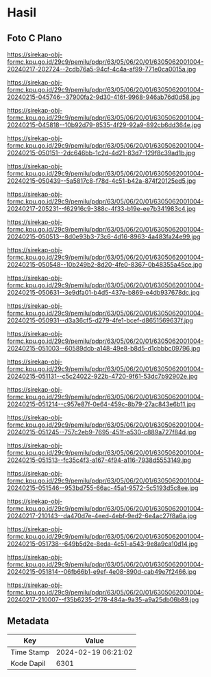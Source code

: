 # Hasil

## Foto C Plano

https://sirekap-obj-formc.kpu.go.id/29c9/pemilu/pdpr/63/05/06/20/01/6305062001004-20240217-202724--2cdb76a5-94cf-4c4a-af99-771e0ca0015a.jpg

https://sirekap-obj-formc.kpu.go.id/29c9/pemilu/pdpr/63/05/06/20/01/6305062001004-20240215-045746--37900fa2-9d30-416f-9968-946ab76d0d58.jpg

https://sirekap-obj-formc.kpu.go.id/29c9/pemilu/pdpr/63/05/06/20/01/6305062001004-20240215-045818--10b92d79-8535-4f29-92a9-892cb6dd364e.jpg

https://sirekap-obj-formc.kpu.go.id/29c9/pemilu/pdpr/63/05/06/20/01/6305062001004-20240215-050151--2dc646bb-1c2d-4d21-83d7-129f8c39ad1b.jpg

https://sirekap-obj-formc.kpu.go.id/29c9/pemilu/pdpr/63/05/06/20/01/6305062001004-20240215-050439--5a5817c8-f78d-4c51-b42a-874f20125ed5.jpg

https://sirekap-obj-formc.kpu.go.id/29c9/pemilu/pdpr/63/05/06/20/01/6305062001004-20240217-205231--f62916c9-388c-4f33-b19e-ee7b341983c4.jpg

https://sirekap-obj-formc.kpu.go.id/29c9/pemilu/pdpr/63/05/06/20/01/6305062001004-20240215-050513--8d0e93b3-73c6-4d16-8963-4a483fa24e99.jpg

https://sirekap-obj-formc.kpu.go.id/29c9/pemilu/pdpr/63/05/06/20/01/6305062001004-20240215-050548--10b249b2-8d20-4fe0-8367-0b48355a45ce.jpg

https://sirekap-obj-formc.kpu.go.id/29c9/pemilu/pdpr/63/05/06/20/01/6305062001004-20240215-050631--3e9dfa01-b4d5-437e-b869-e4db937678dc.jpg

https://sirekap-obj-formc.kpu.go.id/29c9/pemilu/pdpr/63/05/06/20/01/6305062001004-20240215-050931--d3a36cf5-d279-4fe1-bcef-d8651569637f.jpg

https://sirekap-obj-formc.kpu.go.id/29c9/pemilu/pdpr/63/05/06/20/01/6305062001004-20240215-051003--60589dcb-a148-49e8-b8d5-d1cbbbc09796.jpg

https://sirekap-obj-formc.kpu.go.id/29c9/pemilu/pdpr/63/05/06/20/01/6305062001004-20240215-051131--c5c24022-922b-4720-9f61-53dc7b92902e.jpg

https://sirekap-obj-formc.kpu.go.id/29c9/pemilu/pdpr/63/05/06/20/01/6305062001004-20240215-051214--c957e87f-0e64-459c-8b79-27ac843e6b11.jpg

https://sirekap-obj-formc.kpu.go.id/29c9/pemilu/pdpr/63/05/06/20/01/6305062001004-20240215-051245--757c2eb9-7695-451f-a530-c889a727f84d.jpg

https://sirekap-obj-formc.kpu.go.id/29c9/pemilu/pdpr/63/05/06/20/01/6305062001004-20240215-051513--fc35c4f3-a167-4f94-a116-7938d5553149.jpg

https://sirekap-obj-formc.kpu.go.id/29c9/pemilu/pdpr/63/05/06/20/01/6305062001004-20240215-051546--953bd755-66ac-45a1-9572-5c5193d5c8ee.jpg

https://sirekap-obj-formc.kpu.go.id/29c9/pemilu/pdpr/63/05/06/20/01/6305062001004-20240217-210143--da470d7e-4eed-4ebf-9ed2-6e4ac27f8a6a.jpg

https://sirekap-obj-formc.kpu.go.id/29c9/pemilu/pdpr/63/05/06/20/01/6305062001004-20240215-051738--649b5d2e-8eda-4c51-a543-9e8a9ca10d14.jpg

https://sirekap-obj-formc.kpu.go.id/29c9/pemilu/pdpr/63/05/06/20/01/6305062001004-20240215-051814--06fb66b1-e9ef-4e08-890d-cab49e7f2466.jpg

https://sirekap-obj-formc.kpu.go.id/29c9/pemilu/pdpr/63/05/06/20/01/6305062001004-20240217-210007--f35b6235-2f78-484a-9a35-a9a25db06b89.jpg


## Metadata

| Key        | Value               |
| ---------- | ------------------- |
| Time Stamp | 2024-02-19 06:21:02 |
| Kode Dapil | 6301                |



